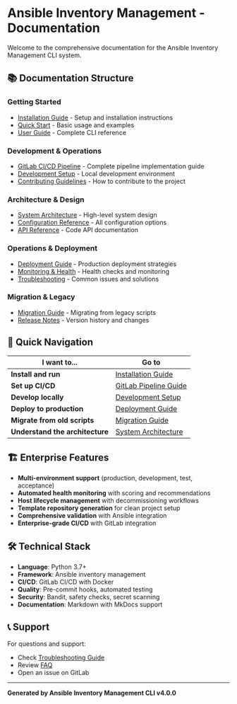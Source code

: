 # Ansible Inventory Management - Documentation

Welcome to the comprehensive documentation for the Ansible Inventory Management CLI system.

## 📚 Documentation Structure

### Getting Started
- [Installation Guide](installation.md) - Setup and installation instructions
- [Quick Start](../README.md) - Basic usage and examples
- [User Guide](../USER_GUIDE.md) - Complete CLI reference

### Development & Operations
- [GitLab CI/CD Pipeline](gitlab-cicd.md) - Complete pipeline implementation guide
- [Development Setup](development.md) - Local development environment
- [Contributing Guidelines](contributing.md) - How to contribute to the project

### Architecture & Design
- [System Architecture](architecture.md) - High-level system design
- [Configuration Reference](configuration.md) - All configuration options
- [API Reference](api.md) - Code API documentation

### Operations & Deployment
- [Deployment Guide](deployment.md) - Production deployment strategies
- [Monitoring & Health](monitoring.md) - Health checks and monitoring
- [Troubleshooting](troubleshooting.md) - Common issues and solutions

### Migration & Legacy
- [Migration Guide](../MIGRATION.md) - Migrating from legacy scripts
- [Release Notes](releases.md) - Version history and changes

## 🚀 Quick Navigation

| I want to... | Go to |
|---------------|-------|
| **Install and run** | [Installation Guide](installation.md) |
| **Set up CI/CD** | [GitLab Pipeline Guide](gitlab-cicd.md) |
| **Develop locally** | [Development Setup](development.md) |
| **Deploy to production** | [Deployment Guide](deployment.md) |
| **Migrate from old scripts** | [Migration Guide](../MIGRATION.md) |
| **Understand the architecture** | [System Architecture](architecture.md) |

## 🏗️ Enterprise Features

- **Multi-environment support** (production, development, test, acceptance)
- **Automated health monitoring** with scoring and recommendations  
- **Host lifecycle management** with decommissioning workflows
- **Template repository generation** for clean project setup
- **Comprehensive validation** with Ansible integration
- **Enterprise-grade CI/CD** with GitLab integration

## 🛠️ Technical Stack

- **Language**: Python 3.7+
- **Framework**: Ansible inventory management
- **CI/CD**: GitLab CI/CD with Docker
- **Quality**: Pre-commit hooks, automated testing
- **Security**: Bandit, safety checks, secret scanning
- **Documentation**: Markdown with MkDocs support

## 📞 Support

For questions and support:
- Check [Troubleshooting Guide](troubleshooting.md)
- Review [FAQ](faq.md)
- Open an issue on GitLab

---

**Generated by Ansible Inventory Management CLI v4.0.0** 